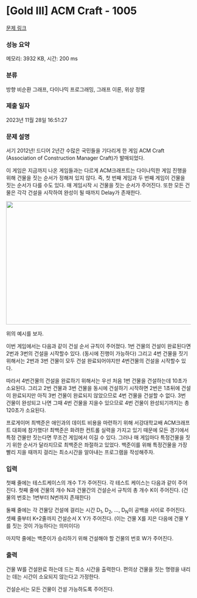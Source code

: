 # [Gold III] ACM Craft - 1005 

[문제 링크](https://www.acmicpc.net/problem/1005) 

### 성능 요약

메모리: 3932 KB, 시간: 200 ms

### 분류

방향 비순환 그래프, 다이나믹 프로그래밍, 그래프 이론, 위상 정렬

### 제출 일자

2023년 11월 28일 16:51:27

### 문제 설명

<p>서기 2012년! 드디어 2년간 수많은 국민들을 기다리게 한 게임 ACM Craft (Association of Construction Manager Craft)가 발매되었다.</p>

<p>이 게임은 지금까지 나온 게임들과는 다르게 ACM크래프트는 다이나믹한 게임 진행을 위해 건물을 짓는 순서가 정해져 있지 않다. 즉, 첫 번째 게임과 두 번째 게임이 건물을 짓는 순서가 다를 수도 있다. 매 게임시작 시 건물을 짓는 순서가 주어진다. 또한 모든 건물은 각각 건설을 시작하여 완성이 될 때까지 Delay가 존재한다.</p>

<p> </p>

<p style="text-align: center;"><img alt="" src="https://www.acmicpc.net/upload/201003/star.JPG" style="height:335px; width:635px"></p>

<p>위의 예시를 보자.</p>

<p>이번 게임에서는 다음과 같이 건설 순서 규칙이 주어졌다. 1번 건물의 건설이 완료된다면 2번과 3번의 건설을 시작할수 있다. (동시에 진행이 가능하다) 그리고 4번 건물을 짓기 위해서는 2번과 3번 건물이 모두 건설 완료되어야지만 4번건물의 건설을 시작할수 있다.</p>

<p>따라서 4번건물의 건설을 완료하기 위해서는 우선 처음 1번 건물을 건설하는데 10초가 소요된다. 그리고 2번 건물과 3번 건물을 동시에 건설하기 시작하면 2번은 1초뒤에 건설이 완료되지만 아직 3번 건물이 완료되지 않았으므로 4번 건물을 건설할 수 없다. 3번 건물이 완성되고 나면 그때 4번 건물을 지을수 있으므로 4번 건물이 완성되기까지는 총 120초가 소요된다.</p>

<p>프로게이머 최백준은 애인과의 데이트 비용을 마련하기 위해 서강대학교배 ACM크래프트 대회에 참가했다! 최백준은 화려한 컨트롤 실력을 가지고 있기 때문에 모든 경기에서 특정 건물만 짓는다면 무조건 게임에서 이길 수 있다. 그러나 매 게임마다 특정건물을 짓기 위한 순서가 달라지므로 최백준은 좌절하고 있었다. 백준이를 위해 특정건물을 가장 빨리 지을 때까지 걸리는 최소시간을 알아내는 프로그램을 작성해주자.</p>

### 입력 

 <p>첫째 줄에는 테스트케이스의 개수 T가 주어진다. 각 테스트 케이스는 다음과 같이 주어진다. 첫째 줄에 건물의 개수 N과 건물간의 건설순서 규칙의 총 개수 K이 주어진다. (건물의 번호는 1번부터 N번까지 존재한다) </p>

<p>둘째 줄에는 각 건물당 건설에 걸리는 시간 D<sub>1</sub>, D<sub>2</sub>, ..., D<sub>N</sub>이 공백을 사이로 주어진다. 셋째 줄부터 K+2줄까지 건설순서 X Y가 주어진다. (이는 건물 X를 지은 다음에 건물 Y를 짓는 것이 가능하다는 의미이다) </p>

<p>마지막 줄에는 백준이가 승리하기 위해 건설해야 할 건물의 번호 W가 주어진다.</p>

### 출력 

 <p>건물 W를 건설완료 하는데 드는 최소 시간을 출력한다. 편의상 건물을 짓는 명령을 내리는 데는 시간이 소요되지 않는다고 가정한다.</p>

<p>건설순서는 모든 건물이 건설 가능하도록 주어진다.</p>

